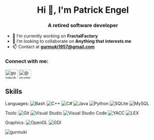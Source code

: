 <h1 align="center">Hi 👋, I'm Patrick Engel</h1>
<h3 align="center">A retired software developer</h3>

[//]: # (commented out -- <p align="left"> <img src="https://komarev.com/ghpvc/?username=gurmuki&label=Profile%20views&color=0e75b6&style=flat" alt="gurmuki" /> </p>)

- 🔭 I’m currently working on **FractalFactory**
- 👯 I’m looking to collaborate on **Anything that interests me**
- 📫 Contact at **gurmuki1957@gmail.com**

<h3 align="left">Connect with me:</h3>
<p align="left">
<a href="https://instagram.com/gurmuki1957" target="blank"><img align="center" src="https://raw.githubusercontent.com/rahuldkjain/github-profile-readme-generator/master/src/images/icons/Social/instagram.svg" alt="gurmuki1957" height="30" width="40" /></a>
<a href="https://www.youtube.com/c/@gurmuki" target="blank"><img align="center" src="https://raw.githubusercontent.com/rahuldkjain/github-profile-readme-generator/master/src/images/icons/Social/youtube.svg" alt="@gurmuki" height="30" width="40" /></a>
</p>

## Skills

Languages:
![Bash](https://img.shields.io/badge/Bash-d3e6f7)
![C++](https://img.shields.io/badge/C++-136d15)
![C#](https://img.shields.io/badge/C%23-8a2be2)
![Java](https://img.shields.io/badge/Java-3d85c6)
![Python](https://img.shields.io/badge/Python-d3e6f7)
![SQLite](https://img.shields.io/badge/SQLite-8a2be2)
![MySQL](https://img.shields.io/badge/MySQL-d3e6f7)

Tools:
![Git](https://img.shields.io/badge/Git-3d85c6)
![Visual Studio](https://img.shields.io/badge/Visual%20Studio-136d15)
![Visual Studio Code](https://img.shields.io/badge/Visual%20Studio%20Code-8a2be2)
![YACC](https://img.shields.io/badge/YACC-c4f266)
![LEX](https://img.shields.io/badge/LEX-f4ec7f)

Graphics:
![OpenGL](https://img.shields.io/badge/OpenGL-98423C)
![GDI](https://img.shields.io/badge/GDI-98423C)

<p><img align="center" src="https://github-readme-stats.vercel.app/api/top-langs?username=gurmuki&show_icons=true&locale=en&layout=compact" alt="gurmuki" /></p>
